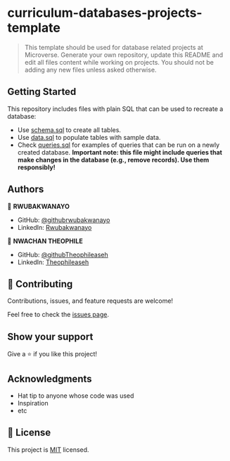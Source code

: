 # curriculum-databases-projects-template

> This template should be used for database related projects at Microverse.
> Generate your own repository, update this README and edit all files content while working on projects. You should not be adding any new files unless asked otherwise.


## Getting Started

This repository includes files with plain SQL that can be used to recreate a database:

- Use [schema.sql](./schema.sql) to create all tables.
- Use [data.sql](./data.sql) to populate tables with sample data.
- Check [queries.sql](./queries.sql) for examples of queries that can be run on a newly created database. **Important note: this file might include queries that make changes in the database (e.g., remove records). Use them responsibly!**


## Authors
:bust_in_silhouette: **RWUBAKWANAYO**
- GitHub: [@githubrwubakwanayo](https://github.com/RWUBAKWANAYO)
- LinkedIn: [Rwubakwanayo](https://www.linkedin.com/in/rwubakwanayo-olivier)

:bust_in_silhouette: **NWACHAN THEOPHILE**
- GitHub: [@githubTheophileaseh](https://github.com/Theophileaseh)
- LinkedIn: [Theophileaseh](https://www.linkedin.com/in/nwachan-theophile/)

## 🤝 Contributing

Contributions, issues, and feature requests are welcome!

Feel free to check the [issues page](../../issues/).

## Show your support

Give a ⭐️ if you like this project!

## Acknowledgments

- Hat tip to anyone whose code was used
- Inspiration
- etc

## 📝 License

This project is [MIT](https://github.com/git/git-scm.com/blob/main/MIT-LICENSE.txt) licensed.
